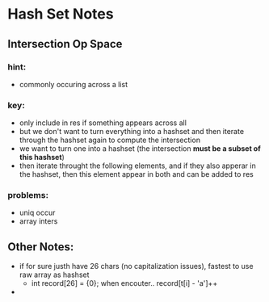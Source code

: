 # Hash Set Notes

## Intersection Op Space
### hint:
* commonly occuring across a list
### key:
* only include in res if something appears across all
* but we don't want to turn everything into a hashset and then iterate through the hashset again to compute the intersection
* we want to turn one into a hashset (the intersection **must be a subset of this hashset**)
* then iterate throught the following elements, and if they also apperar in the hashset, then this element appear in both and can be added to res
### problems:
  * uniq occur
  * array inters
 
## Other Notes:
* if for sure justh have 26 chars (no capitalization issues), fastest to use raw array as hashset
  * int record[26] = {0}; when encouter.. record[t[i] - 'a']++
*  
  